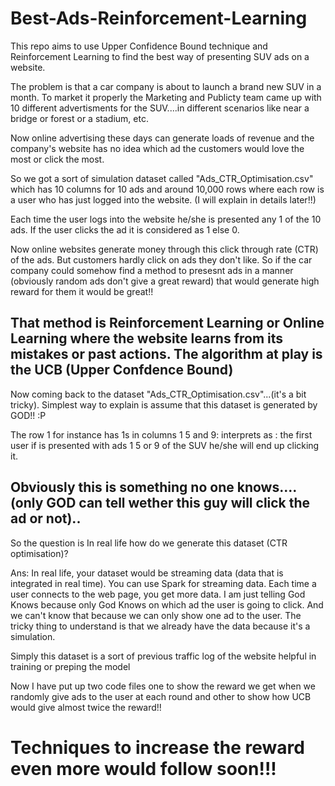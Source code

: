 # Best-Ads-Reinforcement-Learning


This repo aims to use Upper Confidence Bound technique and Reinforcement Learning to find the best way of presenting SUV ads on a website.

The problem is that a car company is about to launch a brand new SUV in a month. To market it properly the Marketing and Publicty team came up with 10 different advertisments for the SUV....in different scenarios like near a bridge or forest or a stadium, etc.

Now online advertising these days can generate loads of revenue and the company's website has no idea which ad the customers would love the most or click the most.

So we got a sort of simulation dataset called "Ads_CTR_Optimisation.csv" which has 10 columns for 10 ads and around 10,000 rows where each row is a user who has just logged into the website. (I will explain in details later!!)

Each time the user logs into the website he/she is presented any 1 of the 10 ads. If the user clicks the ad it is considered as 1 else 0.

Now online websites generate money through this click through rate (CTR) of the ads. But customers hardly click on ads they don't like.
So if the car company could somehow find a method to presesnt ads in a manner (obviously random ads don't give a great reward) that would generate high reward for them it would be great!!

That method is Reinforcement Learning or Online Learning where the website learns from its mistakes or past actions.
The algorithm at play is the UCB (Upper Confdence Bound)
-----------------------------------------------------------------------------------------
Now coming back to the dataset "Ads_CTR_Optimisation.csv"...(it's a bit tricky).
Simplest way to explain is assume that this dataset is generated by GOD!!   :P

The row 1 for instance has 1s in columns 1 5 and 9:  interprets as  : the first user if is presented with ads 1 5 or 9 of the SUV he/she will end up clicking it.

Obviously this is something no one knows....(only GOD can tell wether this guy will click the ad or not)..
----------------------------------------------------------------------------------------------------------------
So the question is
In real life how do we generate this dataset (CTR optimisation)?

Ans:
In real life, your dataset would be streaming data (data that is integrated in real time). You can use Spark for streaming data. Each time a user connects to the web page, you get more data. 
I am just telling God Knows because only God Knows on which ad the user is going to click. And we can't know that because we can only show one ad to the user.
The tricky thing to understand is that we already have the data because it's a simulation.  

Simply this dataset is a sort of previous traffic log of the website helpful in training or preping the model 


Now I have put up two code files one to show the reward we get when we randomly give ads to the user at each round and other to show how UCB would give almost twice the reward!!


# Techniques to increase the reward even more would follow soon!!!

